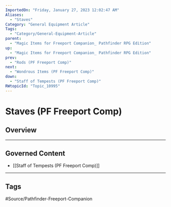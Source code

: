```yaml
---
ImportedOn: "Friday, January 27, 2023 12:02:47 AM"
Aliases:
  - "Staves"
Category: "General Equipment Article"
Tags:
  - "Category/General-Equipment-Article"
parent:
  - "Magic Items for Freeport Companion_ Pathfinder RPG Edition"
up:
  - "Magic Items for Freeport Companion_ Pathfinder RPG Edition"
prev:
  - "Rods (PF Freeport Comp)"
next:
  - "Wondrous Items (PF Freeport Comp)"
down:
  - "Staff of Tempests (PF Freeport Comp)"
RWtopicId: "Topic_10995"
---
```

# Staves (PF Freeport Comp)
## Overview
---
## Governed Content
- [[Staff of Tempests (PF Freeport Comp)]]


---
## Tags
#Source/Pathfinder-Freeport-Companion

